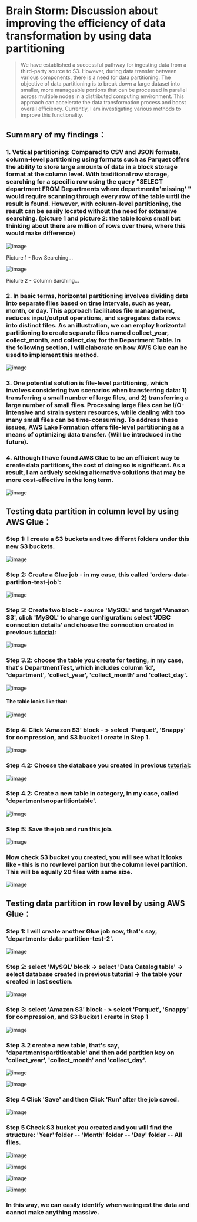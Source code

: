 # Brain Storm: Discussion about improving the efficiency of data transformation by using data partitioning 

> We have established a successful pathway for ingesting data from a third-party source to S3. However, during data transfer between various components, there is a need for data partitioning. The objective of data partitioning is to break down a large dataset into smaller, more manageable portions that can be processed in parallel across multiple nodes in a distributed computing environment. This approach can accelerate the data transformation process and boost overall efficiency. Currently, I am investigating various methods to improve this functionality.

## Summary of my findings：
### 1. Vetical partitioning: Compared to CSV and JSON formats, column-level partitioning using formats such as Parquet offers the ability to store large amounts of data in a block storage format at the column level. With traditional row storage, searching for a specific row using the query "SELECT department FROM Departments where department='missing' " would require scanning through every row of the table until the result is found. However, with column-level partitioning, the result can be easily located without the need for extensive searching. (picture 1 and picture 2: the table looks small but thinking about there are million of rows over there, where this would make difference)

![image](https://user-images.githubusercontent.com/7371969/228148191-cbd6242b-e234-44b9-9cce-698874ad02c1.png)

Picture 1 - Row Searching...

![image](https://user-images.githubusercontent.com/7371969/228149296-26e6af4a-b9ad-404f-b5ce-330f50789063.png)

Picture 2 - Column Sarching...

### 2. In basic terms, horizontal partitioning involves dividing data into separate files based on time intervals, such as year, month, or day. This approach facilitates file management, reduces input/output operations, and segregates data rows into distinct files. As an illustration, we can employ horizontal partitioning to create separate files named collect_year, collect_month, and collect_day for the Department Table. In the following section, I will elaborate on how AWS Glue can be used to implement this method.

![image](https://user-images.githubusercontent.com/7371969/228172722-b5bbc386-940e-4bee-9d37-d9be0ff778b5.png)

### 3. One potential solution is file-level partitioning, which involves considering two scenarios when transferring data: 1) transferring a small number of large files, and 2) transferring a large number of small files. Processing large files can be I/O-intensive and strain system resources, while dealing with too many small files can be time-consuming. To address these issues, AWS Lake Formation offers file-level partitioning as a means of optimizing data transfer. (Will be introduced in the future).

### 4. Although I have found AWS Glue to be an efficient way to create data partitions, the cost of doing so is significant. As a result, I am actively seeking alternative solutions that may be more cost-effective in the long term.

![image](https://user-images.githubusercontent.com/7371969/228171407-caabd2ac-3148-4f70-9bc7-838cd464edc2.png)

## Testing data partition in column level by using AWS Glue：
### Step 1: I create a S3 buckets and two differnt folders under this new S3 buckets.

![image](https://user-images.githubusercontent.com/7371969/228211465-36b8fc77-a02a-4670-9b6a-bd9d6c738481.png)

### Step 2: Create a Glue job - in my case, this called 'orders-data-partition-test-job': 

![image](https://user-images.githubusercontent.com/7371969/228213530-8404d3a9-3d47-489f-a09b-bea6812d5fd9.png)

### Step 3: Create two block - source 'MySQL' and target 'Amazon S3', click 'MySQL' to change configuration: select 'JDBC connection details' and choose the connection created in previous [tutorial](https://github.com/xzhao5/awsGlue-to-MySQL-tutorial/blob/e6e7c8675d02684a393ebc67e2ce4567e06cf3a2/tutorial.md):

![image](https://user-images.githubusercontent.com/7371969/228213842-bb31cdbf-ecac-4fde-8bf9-ccf1c498eb79.png)

### Step 3.2: choose the table you create for testing, in my case, that's DepartmentTest, which includes column 'id', 'department', 'collect_year', 'collect_month' and 'collect_day'.

![image](https://user-images.githubusercontent.com/7371969/228214944-de57a11b-f486-4970-a87e-c1c676e292ec.png)

#### The table looks like that:

![image](https://user-images.githubusercontent.com/7371969/228217595-19f71ec2-acc1-4484-8a85-89bbae51d8bd.png)


### Step 4: Click 'Amazon S3' block - > select 'Parquet', 'Snappy' for compression, and S3 bucket I create in Step 1. 

![image](https://user-images.githubusercontent.com/7371969/228215918-56e91aa8-6b30-48fe-a893-765bc0a0e9e5.png)

### Step 4.2: Choose the database you created in previous [tutorial](https://github.com/xzhao5/awsGlue-to-MySQL-tutorial/blob/e6e7c8675d02684a393ebc67e2ce4567e06cf3a2/tutorial.md):

![image](https://user-images.githubusercontent.com/7371969/228216196-383b08c4-c517-4d7f-927e-23fd7a3df05e.png)

### Step 4.2: Create a new table in category, in my case, called 'departmentsnopartitiontable'. 

![image](https://user-images.githubusercontent.com/7371969/228216494-fc79a231-7860-4fa0-b803-30df08b9ded4.png)

### Step 5: Save the job and run this job. 

![image](https://user-images.githubusercontent.com/7371969/228216774-0597015a-6aba-41c1-909c-94c43fe5b87d.png)

### Now check S3 bucket you created, you will see what it looks like - this is no row level partion but the column level partition. This will be equally 20 files with same size.

![image](https://user-images.githubusercontent.com/7371969/228217168-0b9e6d78-bdbe-4649-8a30-9c59739d3530.png)

## Testing data partition in row level by using AWS Glue：
### Step 1: I will create another Glue job now, that's say, 'departments-data-partition-test-2'. 

![image](https://user-images.githubusercontent.com/7371969/228218032-e5a7d1b9-f7d4-449d-9c5c-2a0cb7b0e251.png)

### Step 2: select 'MySQL' block -> select 'Data Catalog table' -> select database created in previous [tutorial](https://github.com/xzhao5/awsGlue-to-MySQL-tutorial/blob/e6e7c8675d02684a393ebc67e2ce4567e06cf3a2/tutorial.md) -> the table your created in last section. 

![image](https://user-images.githubusercontent.com/7371969/228218241-c3f34360-a9a3-42e0-b99b-dae83e4070aa.png)

### Step 3: select 'Amazon S3' block - > select 'Parquet', 'Snappy' for compression, and S3 bucket I create in Step 1

![image](https://user-images.githubusercontent.com/7371969/228219144-736b6c7c-23ca-4cdc-928d-71fd27a9ac5c.png)

### Step 3.2 create a new table, that's say, 'dapartmentspartitiontable' and then add partition key on 'collect_year', 'collect_month' and 'collect_day'.

![image](https://user-images.githubusercontent.com/7371969/228219252-c68e095d-14d2-449c-8516-bf824f49f965.png)

![image](https://user-images.githubusercontent.com/7371969/228219303-d640f42c-f8b3-41c5-bd67-1c84ecb6ce18.png)

### Step 4 Click 'Save' and then Click 'Run' after the job saved.

![image](https://user-images.githubusercontent.com/7371969/228219714-02cf4c9f-6c61-45f2-8049-7a193558044c.png)

### Step 5 Check S3 bucket you created and you will find the structure: 'Year' folder -- 'Month' folder -- 'Day' folder -- All files. 

![image](https://user-images.githubusercontent.com/7371969/228219988-56f34e76-c1d3-4f81-8cb2-99ed1d334478.png)

![image](https://user-images.githubusercontent.com/7371969/228220029-ca893682-ce3f-4692-ac09-39d5d32d4dbd.png)

![image](https://user-images.githubusercontent.com/7371969/228220066-ad07e4f2-ad18-4ee4-be87-a6e0e00df6b5.png)

![image](https://user-images.githubusercontent.com/7371969/228220104-a5c3f3d6-e2ba-4dc6-8b19-da85f86b78e6.png)

### In this way, we can easily identify when we ingest the data and cannot make anything massive. 


